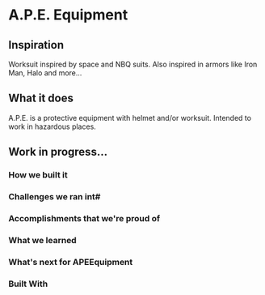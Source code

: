 # A.P.E. Equipment

## Inspiration
Worksuit inspired by space and NBQ suits. Also inspired in armors like Iron Man, Halo and more...

## What it does
A.P.E. is a protective equipment with helmet and/or worksuit. Intended to work in hazardous places.

## Work in progress...

### How we built it
 
### Challenges we ran int# 
 
### Accomplishments that we're proud of
 
### What we learned
 
### What's next for APEEquipment
 
### Built With
 
  
 
